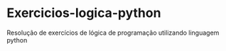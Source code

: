 # Exercicios-logica-python
Resolução de exercícios de lógica de programação utilizando linguagem python
